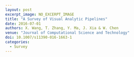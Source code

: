 ```yaml
---
layout: post
excerpt_image: NO_EXCERPT_IMAGE
title: "A Survey of Visual Analytic Pipelines"
date: 2016-07-01
authors: X. Wang, T. Zhang, Y. Ma, J. Xia & W. Chen
venue: "Journal of Computational Science and Technology"
doi: 10.1007/s11390-016-1663-1
categories:
  - Survey
---
```


